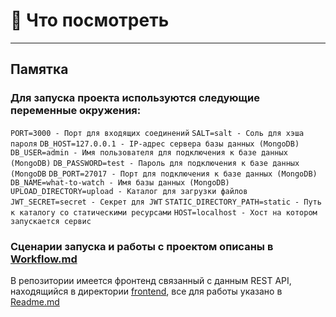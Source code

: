 # :floppy_disk: Что посмотреть

---

## Памятка

### Для запуска проекта используются следующие переменные окружения:

`PORT=3000 - Порт для входящих соединений`
`SALT=salt - Соль для хэша пароля`
`DB_HOST=127.0.0.1 - IP-адрес сервера базы данных (MongoDB)`
`DB_USER=admin - Имя пользователя для подключения к базе данных (MongoDB)`
`DB_PASSWORD=test - Пароль для подключения к базе данных (MongoDB`
`DB_PORT=27017 - Порт для подключения к базе данных (MongoDB)`
`DB_NAME=what-to-watch - Имя базы данных (MongoDB)`
`UPLOAD_DIRECTORY=upload - Каталог для загрузки файлов`
`JWT_SECRET=secret - Секрет для JWT`
`STATIC_DIRECTORY_PATH=static - Путь к каталогу со статическими ресурсами`
`HOST=localhost - Хост на котором запускается сервис`

### Сценарии запуска и работы с проектом описаны в [Workflow.md](/Workflow.md)

В репозитории имеется фронтенд связанный с данным REST API, находящийся в директории [frontend](/frontend), все для работы указано в [Readme.md](/frontend/Readme.md)
